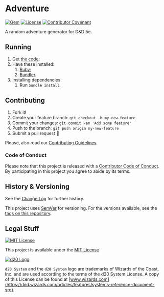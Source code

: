 # Adventure

[![Gem](https://img.shields.io/gem/v/Adventure)](https://github.com/Nereare/Adventure)
[![License](https://img.shields.io/badge/license-MIT-blue)](LICENSE.md)
[![Contributor Covenant](https://img.shields.io/badge/Contributor%20Covenant-v1.4%20adopted-ff69b4.svg)](CODE-OF-CONDUCT.md)

A random adventure generator for D&D 5e.

## Running

1. Get [the code](https://github.com/Nereare/Adventure/archive/master.zip);
2. Have these installed:
    1. [Ruby](https://www.ruby-lang.org);
    2. [Bundler](https://bundler.io/).
3. Installing dependencies:
    1. Run `bundle install`.

## Contributing

1. Fork it!
2. Create your feature branch: `git checkout -b my-new-feature`
3. Commit your changes: `git commit -am 'Add some feature'`
4. Push to the branch: `git push origin my-new-feature`
5. Submit a pull request :tada:

Please, also read our [Contributing Guidelines](CONTRIBUTING.md).

### Code of Conduct

Please note that this project is released with a [Contributor Code of Conduct](CODE-OF-CONDUCT.md). By participating in this project you agree to abide by its terms.

## History & Versioning

See the [Change Log](CHANGELOG.md) for further history.

This project uses [SemVer](http://semver.org/) for versioning. For the versions available, see the [tags on this repository](https://github.com/Nereare/Adventure/tags).

## Legal Stuff

[![MIT License](https://i.imgur.com/Ze3dFob.png)](LICENSE.md)

This project is available under the [MIT License](https://opensource.org/licenses/MIT)

[![d20 Logo](https://i.imgur.com/8CG0VEv.png)](OGL.md)

`d20 System` and the `d20 System` logo are trademarks of Wizards of the Coast, Inc. and are used according to the terms of the d20 System License. A copy of this License can be found at [www.wizards.com](https://dnd.wizards.com/articles/features/systems-reference-document-srd).
